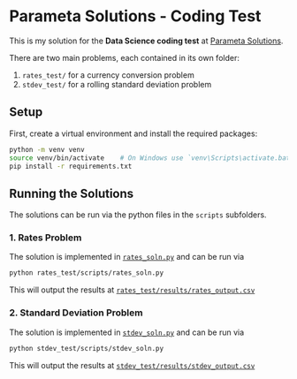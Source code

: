 
# Parameta Solutions - Coding Test

This is my solution for the **Data Science coding test** at [Parameta Solutions](https://www.parametasolutions.com).

There are two main problems, each contained in its own folder:

1. `rates_test/` for a currency conversion problem
2. `stdev_test/` for a rolling standard deviation problem

## Setup

First, create a virtual environment and install the required packages:

```bash
python -m venv venv
source venv/bin/activate    # On Windows use `venv\Scripts\activate.bat`
pip install -r requirements.txt
```

## Running the Solutions

The solutions can be run via the python files in the `scripts` subfolders.

### 1. Rates Problem

The solution is implemented in [`rates_soln.py`](rates_test/scripts/rates_soln.py) and can be run via

```bash
python rates_test/scripts/rates_soln.py
```

This will output the results at [`rates_test/results/rates_output.csv`](rates_test/results/rates_output.csv)


### 2. Standard Deviation Problem

The solution is implemented in [`stdev_soln.py`](stdev_test/scripts/stdev_soln.py) and can be run via

```bash
python stdev_test/scripts/stdev_soln.py
```

This will output the results at [`stdev_test/results/stdev_output.csv`](stdev_test/results/stdev_output.csv)